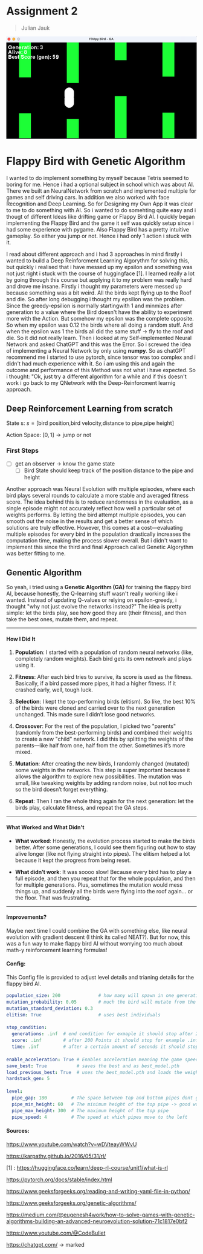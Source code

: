 # Assignment 2

> Julian Jauk

![screenshot](./screenshot.png)

# Flappy Bird with Genetic Algorithm
I wanted to do implement something by myself because Tetris seemed to boring for me. Hence i had a optional subject in school which was about AI. There we built an NeuralNetwork from scratch and implemented multiple for games and self driving cars. In addition we also worked with face Recognition and Deep Learning. So for Designing my Own App it was clear to me to do something with AI. So i wanted to do somehting quite easy and i thougt of different Ideas like drifting game or Flappy Bird AI. I quickly began implementing the Flappy Bird and the game it self was quickly setup since i had some experience with pygame. Also Flappy Bird has a pretty intuitive gameplay. So either you jump or not. Hence i had only 1 action i stuck with it. 

I read about different approach and i had 3 approaches in mind firstly i wanted to build a Deep Reinforcment Learning Algorythm for solving this, but quickly i realised that i have messed up my epsilon and something was not just right i stuck with the course of huggingface [1]. I learned really a lot by going through this course but applying it to my problem was really hard and drove me insane. Firstly i thought my parameters were messed up because something was a bit weird. All the birds kept flying up to the Roof and die. So after long debugging i thought my epsilion was the problem. Since the greedy-epsilion is normally startingwith $1$ and minmizes after generation to a value where the Bird doesn't have the ability to experiment more with the Action. But somehow my epsilon was the complete opposite. So when my epsilon was $0.12$ the birds where all doing a random stuff. And when the epsilon was $1$ the birds all did the same stuff -> fly to the roof and die. So it did not really learn. Then i looked at my Self-implemented Neural Network and asked ChatGPT and this was the Error. So i screwed the idea of implementing a Neural Network by only using **numpy**. So as chatGPT recommend me i started to use pytorch, since tensor was too complex and i didn't had much experience with it. So i am using this and again the outcome and performance of this Method was not what i have expected. So i thought: "Ok, just try a different algorithm for a while and if this doesn't work i go back to my QNetwork with the Deep-Reinforcment learnig approach.

## Deep Reinforcement Learning from scratch

State s:
$s = [\text{bird position,bird velocity,distance to pipe,pipe height}]$

Action Space:
$[0, 1] \rightarrow \text{jump or not}$

### First Steps

- [ ] get an observer -> know the game state
  - [ ] Bird State should keep track of the position distance to the pipe and height 

Another approach was Neural Evolution with multiple episodes, where each bird plays several rounds to calculate a more stable and averaged fitness score. The idea behind this is to reduce randomness in the evaluation, as a single episode might not accurately reflect how well a particular set of weights performs. By letting the bird attempt multiple episodes, you can smooth out the noise in the results and get a better sense of which solutions are truly effective. However, this comes at a cost—evaluating multiple episodes for every bird in the population drastically increases the computation time, making the process slower overall. But i didn't want to implement this since the third and final Approach called Genetic Algorythm was better fitting to me. 


## Genentic Algorithm

So yeah, i tried using a **Genetic Algorithm (GA)** for training the flappy bird AI, because honestly, the Q-learning stuff wasn't really working like i wanted. Instead of updating Q-values or relying on epsilon-greedy, i thought "why not just evolve the networks instead?" The idea is pretty simple: let the birds play, see how good they are (their fitness), and then take the best ones, mutate them, and repeat.

---

#### How I Did It

1. **Population**: I started with a population of random neural networks (like, completely random weights). Each bird gets its own network and plays using it.

2. **Fitness**: After each bird tries to survive, its score is used as the fitness. Basically, if a bird passed more pipes, it had a higher fitness. If it crashed early, well, tough luck.

3. **Selection**: I kept the top-performing birds (elitism). So like, the best 10% of the birds were cloned and carried over to the next generation unchanged. This made sure I didn’t lose good networks.

4. **Crossover**: For the rest of the population, I picked two "parents" (randomly from the best-performing birds) and combined their weights to create a new "child" network. I did this by splitting the weights of the parents—like half from one, half from the other. Sometimes it’s more mixed.

5. **Mutation**: After creating the new birds, I randomly changed (mutated) some weights in the networks. This step is super important because it allows the algorithm to explore new possibilities. The mutation was small, like tweaking weights by adding random noise, but not too much so the bird doesn’t forget everything.

6. **Repeat**: Then I ran the whole thing again for the next generation: let the birds play, calculate fitness, and repeat the GA steps.

---

#### What Worked and What Didn't

- **What worked**: Honestly, the evolution process started to make the birds better. After some generations, I could see them figuring out how to stay alive longer (like not flying straight into pipes). The elitism helped a lot because it kept the progress from being reset.

- **What didn’t work**: It was soooo slow! Because every bird has to play a full episode, and then you repeat that for the whole population, and then for multiple generations. Plus, sometimes the mutation would mess things up, and suddenly all the birds were flying into the roof again... or the floor. That was frustrating.

---

#### Improvements?

Maybe next time I could combine the GA with something else, like neural evolution with gradient descent (I think its called NEAT?). But for now, this was a fun way to make flappy bird AI without worrying too much about math-y reinforcement learning formulas!


#### Config:
This Config file is provided to adjust level details and trianing details for the flappy bird AI.

```yml
population_size: 200              # how many will spawn in one generation
mutation_probability: 0.05        # much the bird will mutate from the best
mutation_standard_deviation: 0.3  
elitism: True                     # uses best individuals

stop_condition:
  generations: .inf  # end condition for exmaple it should stop after 200 gens
  score: .inf        # after 200 Points it should stop for example .inf means infinity
  time: .inf         # after a certain amount of seconds it shoold stop

enable_acceleration: True # Enables acceleration meaning the game speeds up so 
save_best: True           # saves the best and as best_model.pth
load_previous_best: True  # uses the best_model.pth and loads the weights back
hardstuck_gen: 5

level:
  pipe_gap: 180         # The space between top and bottom pipes dont go below 150 it is too difficult and the game could generate impossible leveles
  pipe_min_height: 60   # The minimum height of the top pipe -> good wood be above 50
  pipe_max_height: 300  # The maximum height of the top pipe
  pipe_speed: 4         # The speed at which pipes move to the left
```


#### Sources:
https://www.youtube.com/watch?v=wDVteayWWvU

https://karpathy.github.io/2016/05/31/rl/

[1] : https://huggingface.co/learn/deep-rl-course/unit1/what-is-rl

https://pytorch.org/docs/stable/index.html

https://www.geeksforgeeks.org/reading-and-writing-yaml-file-in-python/

https://www.geeksforgeeks.org/genetic-algorithms/

https://medium.com/@eugenesh4work/how-to-solve-games-with-genetic-algorithms-building-an-advanced-neuroevolution-solution-71c1817e0bf2

https://www.youtube.com/@CodeBullet

https://chatgpt.com/ -> marked


